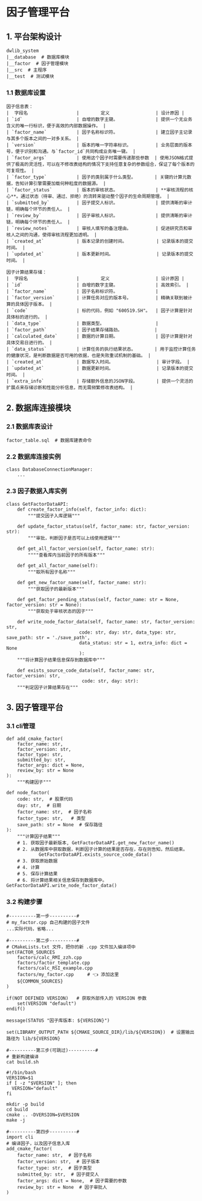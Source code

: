 # 因子管理平台

## 1. 平台架构设计
    dwlib_system
    |__database  # 数据库模块
    |__factor  # 因子管理模块
    |__src  # 主程序
    |__test  # 测试模块

### 1.1 数据库设置
    因子信息表：
    |  字段名                  |        定义                 | 设计原因 |
    | `id`                    | 自增的数字主键。              | 提供一个无业务含义的唯一行标识，便于高效的内部数据操作。 |
    | `factor_name`           | 因子名称标识符。              | 建立因子主记录与其多个版本之间的一对多关系。 |
    | `version`               | 版本的唯一字符串标识。         | 业务层面的版本号，便于识别和沟通。与`factor_id`共同构成业务唯一键。 |
    | `factor_args`           | 使用这个因子时需要传递那些参数  | 使用JSON格式提供了极高的灵活性，可以在不修改表结构的情况下支持任意复杂的参数组合，保证了每个版本的可复现性。 |
    | `factor_type`           | 因子的类别属于什么类型。       | 关键的计算元数据，告知计算引擎需要加载何种粒度的数据源。 |
    | `factor_status`         | 版本的审核状态。              | **审核流程的核心**。通过状态（待审、通过、拒绝）的流转来驱动整个因子的生命周期管理。 |
    | `submitted_by`          | 因子提交人标识。              | 提供清晰的审计链，明确每个环节的责任人。 |
    | `review_by`             | 因子审核人标识。              | 提供清晰的审计链，明确每个环节的责任人。 |
    | `review_notes`          | 审核人填写的备注理由。         | 促进研究员和审核人之间的沟通，使得审核流程更加透明。 |
    | `created_at`            | 版本记录的创建时间。           | 记录版本的提交时间。 |
    | `updated_at`            | 版本更新时间。                | 记录版本的提交时间。 |
    
    因子计算结果存储：
    |  字段名                  |        定义                 | 设计原因 |
    | `id`                    | 自增的数字主键。              | 高效索引。 |
    | `factor_name`           | 因子名称标识符。              |
    | `factor_version`        | 计算任务对应的版本号。         | 精确关联到被计算的具体因子版本。 |
    | `code`                  | 标的代码，例如 "600519.SH"。  | 因子计算是针对具体标的进行的。 |
    | `data_type`             | 数据类型。                   |
    | `factor_path`           | 因子结果存储路劲。            |
    | `calculated_date`       | 数据的计算日期。              | 因子计算是针对具体交易日进行的。 |
    | `data_status`           | 计算任务的执行结果状态。       | 用于监控计算任务的健康状况，是判断数据是否可用的依据，也是失败重试机制的基础。 |
    | `created_at`            | 数据写入时间。                | 审计字段。 |
    | `updated_at`            | 数据更新时间。                | 记录版本的提交时间。 |
    | `extra_info`            | 存储额外信息的JSON字段。       | 提供一个灵活的扩展点来存储诊断和性能分析信息，而无需频繁修改表结构。 |
        

## 2. 数据库连接模块

### 2.1 数据库表设计
    factor_table.sql  # 数据库建表命令

### 2.2 数据库连接实例
    class DatabaseConnectionManager:
        ...

### 2.3 因子数据入库实例
    class GetFactorDataAPI:
        def create_factor_info(self, factor_info: dict):
            """提交因子入库逻辑"""

        def update_factor_status(self, factor_name: str, factor_version: str):
            """审批，判断因子是否可以上线使用逻辑"""

        def get_all_factor_version(self, factor_name: str):
            """"查看库内当前因子的所有版本"""
        
        def get_all_factor_name(self):
            """取所有因子名称"""

        def get_new_factor_name(self, factor_name: str):
            """获取因子的最新版本"""

        def get_factor_pending_status(self, factor_name: str = None, factor_version: str = None):
            """获取处于审核状态的因子"""

        def write_node_factor_data(self, factor_name: str, factor_version: str,
                               code: str, day: str, data_type: str, save_path: str = './save_path',
                               data_status: str = 1, extra_info: dict = None
                               ):
        """将计算因子结果信息保存到数据库中"""

        def exists_source_code_data(self, factor_name: str, factor_version: str,
                                code: str, day: str):
        """判定因子计算结果存在"""

## 3. 因子管理平台

### 3.1 cli管理
    def add_cmake_factor(
        factor_name: str,
        factor_version: str,
        factor_type: str,
        submitted_by: str,
        factor_args: dict = None,
        review_by: str = None
    ):
        """构建因子"""

    def node_factor(
        code: str,  # 股票代码
        day: str,  # 日期
        factor_name: str,  # 因子名称 
        factor_type: str,   # 类型
        save_path: str = None  # 保存路径
    ):
        """计算因子结果"""
        # 1. 获取因子最新版本, GetFactorDataAPI.get_new_factor_name()
        # 2. 从数据库中获取数据，判断因子计算的结果是否存在，存在则告知，然后结束。 
                GetFactorDataAPI.exists_source_code_data()
        # 3. 获取原始数据
        # 4. 计算
        # 5. 保存计算结果
        # 6. 将计算结果相关信息保存到数据库中。 GetFactorDataAPI.write_node_factor_data()

### 3.2 构建步骤
    #----------第一步----------#
    # my_factor.cpp 自己构建的因子文件
    ...实际代码，省略...

    #----------第二步----------#
    # CMakeLists.txt 文件，把你的新 .cpp 文件加入编译项中
    set(FACTOR_SOURCES
        factors/calc_RMI_zzh.cpp
        factors/factor_template.cpp
        factors/calc_RSI_example.cpp
        factors/my_factor.cpp     # 👈 添加这里
        ${COMMON_SOURCES}
    )
    
    if(NOT DEFINED VERSION)   # 获取外部传入的 VERSION 参数
        set(VERSION "default")
    endif()
    
    message(STATUS "因子库版本: ${VERSION}")

    set(LIBRARY_OUTPUT_PATH ${CMAKE_SOURCE_DIR}/lib/${VERSION})  # 设置输出路径为 lib/${VERSION}

    #----------第三步(可跳过)----------#
    # 重新构建编译
    cat build.sh

    #!/bin/bash
    VERSION=$1
    if [ -z "$VERSION" ]; then
      VERSION="default"
    fi
    
    mkdir -p build
    cd build
    cmake .. -DVERSION=$VERSION
    make -j
    
    #----------第四步----------#
    import cli
    # 编译因子，以及因子信息入库
    add_cmake_factor(
        factor_name: str,  # 因子名称
        factor_version: str,  # 因子版本
        factor_type: str,  # 因子类型
        submitted_by: str,  # 因子提交人
        factor_args: dict = None,  # 因子需要的参数
        review_by: str = None  # 因子审批人
    )
